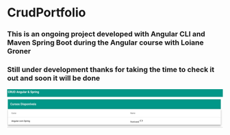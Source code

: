 # CrudPortfolio

### This is an ongoing project developed with Angular CLI and Maven Spring Boot during the Angular course with Loiane Groner

### Still under development thanks for taking the time to check it out and soon it will be done

<img src="https://github.com/limatainer/CoursesCRUD/blob/master/courses_crud.jpeg"/>